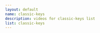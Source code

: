 ```yaml
--- 
layout: default
name: classic-keys
description: videos for classic-keys list
list: classic-keys
---
```


<div class="player">
<div id="player"><!-- "https://www.youtube.com/watch?v={{site.data.lists[page.list][0]}}" --></div>
</div>

